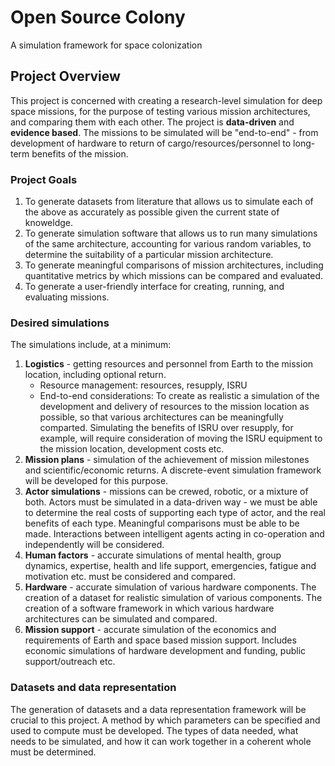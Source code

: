 # Open Source Colony
A simulation framework for space colonization

## Project Overview
This project is concerned with creating a research-level simulation for deep space missions, for the purpose of testing various mission architectures, and comparing them with each other.  The project is **data-driven** and **evidence based**.  The missions to be simulated will be "end-to-end" - from development of hardware to return of cargo/resources/personnel to long-term benefits of the mission.

### Project Goals

1. To generate datasets from literature that allows us to simulate each of the above as accurately as possible given the current state of knoweldge.
2. To generate simulation software that allows us to run many simulations of the same architecture, accounting for various random variables, to determine the suitability of a particular mission architecture.
3. To generate meaningful comparisons of mission architectures, including quantitative metrics by which missions can be compared and evaluated.
4. To generate a user-friendly interface for creating, running, and evaluating missions.

### Desired simulations

The simulations include, at a minimum:

1. **Logistics** - getting resources and personnel from Earth to the mission location, including optional return.
    - Resource management: resources, resupply, ISRU
    - End-to-end considerations: To create as realistic a simulation of the development and delivery of resources to the mission location as possible, so that various architectures can be meaningfully comparted.  Simulating the benefits of ISRU over resupply, for example, will require consideration of moving the ISRU equipment to the mission location, development costs etc.
2. **Mission plans** - simulation of the achievement of mission milestones and scientific/economic returns.  A discrete-event simulation framework will be developed for this purpose.
3. **Actor simulations** - missions can be crewed, robotic, or a mixture of both.  Actors must be simulated in a data-driven way - we must be able to determine the real costs of supporting each type of actor, and the real benefits of each type.  Meaningful comparisons must be able to be made.  Interactions between intelligent agents acting in co-operation and independently will be considered.
4. **Human factors** - accurate simulations of mental health, group dynamics, expertise, health and life support, emergencies, fatigue and motivation etc. must be considered and compared.
5. **Hardware** - accurate simulation of various hardware components.  The creation of a dataset for realistic simulation of various components.  The creation of a software framework in which various hardware architectures can be simulated and compared.
6. **Mission support** - accurate simulation of the economics and requirements of Earth and space based mission support.  Includes economic simulations of hardware development and funding, public support/outreach etc.

### Datasets and data representation

The generation of datasets and a data representation framework will be crucial to this project.  A method by which parameters can be specified and used to compute must be developed.  The types of data needed, what needs to be simulated, and how it can work together in a coherent whole must be determined.
